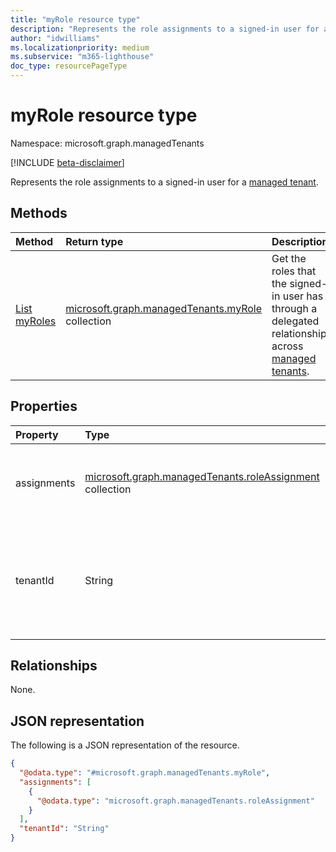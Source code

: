 ```yaml
---
title: "myRole resource type"
description: "Represents the role assignments to a signed-in user for a managed tenant."
author: "idwilliams"
ms.localizationpriority: medium
ms.subservice: "m365-lighthouse"
doc_type: resourcePageType
---
```


# myRole resource type

Namespace: microsoft.graph.managedTenants

[!INCLUDE [beta-disclaimer](../../includes/beta-disclaimer.md)]

Represents the role assignments to a signed-in user for a [managed tenant](../resources/managedtenants-tenant.md).

## Methods
|Method|Return type|Description|
|:---|:---|:---|
|[List myRoles](../api/managedtenants-managedtenant-list-myroles.md)|[microsoft.graph.managedTenants.myRole](../resources/managedtenants-myrole.md) collection|Get the roles that the signed-in user has through a delegated relationship across [managed tenants](../resources/managedtenants-tenant.md).|

## Properties
|Property|Type|Description|
|:---|:---|:---|
|assignments|[microsoft.graph.managedTenants.roleAssignment](../resources/managedtenants-roleassignment.md) collection|A collection of role assignments for the [managed tenant](../resources/managedtenants-tenant.md).|
|tenantId|String|The Microsoft Entra tenant identifier for the [managed tenant](../resources/managedtenants-tenant.md). Optional. Read-only.|

## Relationships
None.

## JSON representation
The following is a JSON representation of the resource.
<!-- {
  "blockType": "resource",
  "keyProperty": "id",
  "@odata.type": "microsoft.graph.managedTenants.myRole",
  "openType": false
}
-->
``` json
{
  "@odata.type": "#microsoft.graph.managedTenants.myRole",
  "assignments": [
    {
      "@odata.type": "microsoft.graph.managedTenants.roleAssignment"
    }
  ],
  "tenantId": "String"
}
```
